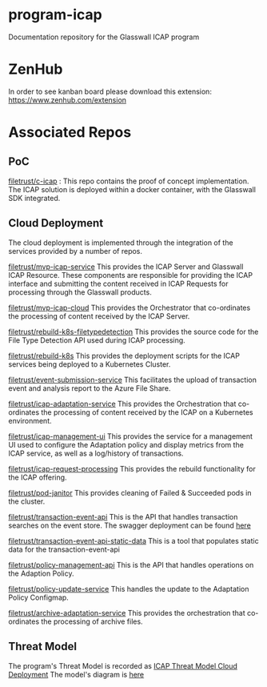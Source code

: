 # program-icap
Documentation repository for the Glasswall ICAP program

# ZenHub
In order to see kanban board please download this extension: https://www.zenhub.com/extension

# Associated Repos

## PoC
[filetrust/c-icap](https://github.com/filetrust/c-icap) : This repo contains the proof of concept implementation. The ICAP solution is deployed within a docker container, with the Glasswall SDK integrated.

## Cloud Deployment
The cloud deployment is implemented through the integration of the services provided by a number of repos.

[filetrust/mvp-icap-service](https://github.com/filetrust/mvp-icap-service) This provides the ICAP Server and Glasswall ICAP Resource. These components are responsible for providing the ICAP interface and submitting the content received in ICAP Requests for processing through the Glasswall products.

[filetrust/mvp-icap-cloud](https://github.com/filetrust/mvp-icap-cloud) This provides the Orchestrator that co-ordinates the processing of content received by the ICAP Server.

[filetrust/rebuild-k8s-filetypedetection](https://github.com/filetrust/rebuild-k8s-filetypedetection) This provides the source code for the File Type Detection API used during ICAP processing.

[filetrust/rebuild-k8s](https://github.com/filetrust/rebuild-k8s) This provides the deployment scripts for the ICAP services being deployed to a Kubernetes Cluster.

[filetrust/event-submission-service](https://github.com/filetrust/event-submission-service) This facilitates the upload of transaction event and analysis report to the Azure File Share.

[filetrust/icap-adaptation-service](https://github.com/filetrust/icap-adaptation-service) This provides the Orchestration that co-ordinates the processing of content received by the ICAP on a Kubernetes environment.

[filetrust/icap-management-ui](https://github.com/filetrust/icap-management-ui) This provides the service for a management UI used to configure the Adaptation policy and display metrics from the ICAP service, as well as a log/history of transactions. 

[filetrust/icap-request-processing](https://github.com/filetrust/icap-request-processing) This provides the rebuild functionality for the ICAP offering.

[filetrust/pod-janitor](https://github.com/filetrust/pod-janitor) This provides cleaning of Failed & Succeeded pods in the cluster.

[filetrust/transaction-event-api](https://github.com/filetrust/transaction-event-api) This is the API that handles transaction searches on the event store. The swagger deployment can be found [here](https://filetrust.github.io/transaction-event-api/#/)

[filetrust/transaction-event-api-static-data](https://github.com/filetrust/transaction-event-api-static-data) This is a tool that populates static data for the transaction-event-api

[filetrust/policy-management-api](https://github.com/filetrust/policy-management-api) This is the API that handles operations on the Adaption Policy.

[filetrust/policy-update-service](https://github.com/filetrust/policy-update-service) This handles the update to the Adaptation Policy Configmap.

[filetrust/archive-adaptation-service](https://github.com/filetrust/archive-adaptation-service) This provides the orchestration that co-ordinates the processing of archive files.

## Threat Model
The program's Threat Model is recorded as [ICAP Threat Model Cloud Deployment](https://glasswall.atlassian.net/browse/THREATMODL-3)
The model's diagram is [here](https://app.lucidchart.com/invitations/accept/43e0cb76-052f-486c-8bfd-166f4ad4ea4f)
